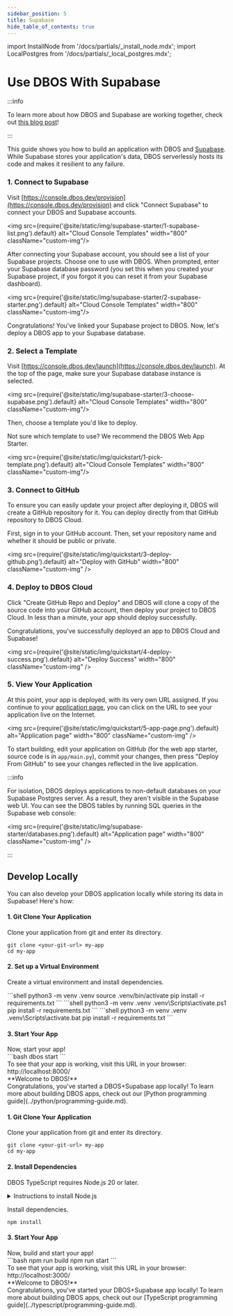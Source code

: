 ```yaml
---
sidebar_position: 5
title: Supabase
hide_table_of_contents: true
---
```


import InstallNode from '/docs/partials/_install_node.mdx';
import LocalPostgres from '/docs/partials/_local_postgres.mdx';

#  Use DBOS With Supabase

:::info

To learn more about how DBOS and Supabase are working together, check out [this blog post](https://supabase.com/blog/durable-workflows-in-postgres-dbos)!

:::

This guide shows you how to build an application with DBOS and [Supabase](https://supabase.com/).
While Supabase stores your application's data, DBOS serverlessly hosts its code and makes it resilient to any failure.

### 1. Connect to Supabase
Visit [https://console.dbos.dev/provision](https://console.dbos.dev/provision) and click "Connect Supabase" to connect your DBOS and Supabase accounts.

<img src={require('@site/static/img/supabase-starter/1-supabase-list.png').default} alt="Cloud Console Templates" width="800" className="custom-img"/>

After connecting your Supabase account, you should see a list of your Supabase projects.
Choose one to use with DBOS.
When prompted, enter your Supabase database password (you set this when you created your Supabase project, if you forgot it you can reset it from your Supabase dashboard).

<img src={require('@site/static/img/supabase-starter/2-supabase-starter.png').default} alt="Cloud Console Templates" width="800" className="custom-img"/>

Congratulations! You've linked your Supabase project to DBOS. Now, let's deploy a DBOS app to your Supabase database.

### 2. Select a Template

Visit [https://console.dbos.dev/launch](https://console.dbos.dev/launch). At the top of the page, make sure your Supabase database instance is selected.

<img src={require('@site/static/img/supabase-starter/3-choose-supabase.png').default} alt="Cloud Console Templates" width="800" className="custom-img"/>

Then, choose a template you'd like to deploy.

Not sure which template to use? We recommend the DBOS Web App Starter.

<img src={require('@site/static/img/quickstart/1-pick-template.png').default} alt="Cloud Console Templates" width="800" className="custom-img"/>


### 3. Connect to GitHub

To ensure you can easily update your project after deploying it, DBOS will create a GitHub repository for it.
You can deploy directly from that GitHub repository to DBOS Cloud.

First, sign in to your GitHub account.
Then, set your repository name and whether it should be public or private.

<img src={require('@site/static/img/quickstart/3-deploy-github.png').default} alt="Deploy with GitHub" width="800" className="custom-img" />

### 4. Deploy to DBOS Cloud

Click "Create GitHub Repo and Deploy" and DBOS will clone a copy of the source code into your GitHub account, then deploy your project to DBOS Cloud.
In less than a minute, your app should deploy successfully.

Congratulations, you've successfully deployed an app to DBOS Cloud and Supabase!

<img src={require('@site/static/img/quickstart/4-deploy-success.png').default} alt="Deploy Success" width="800" className="custom-img" />

### 5. View Your Application

At this point, your app is deployed, with its very own URL assigned.
If you continue to your [application page](https://console.dbos.dev/applications), you can click on the URL to see your application live on the Internet.

<img src={require('@site/static/img/quickstart/5-app-page.png').default} alt="Application page" width="800" className="custom-img" />

To start building, edit your application on GitHub (for the web app starter, source code is in `app/main.py`), commit your changes, then press "Deploy From GitHub" to see your changes reflected in the live application.

:::info

For isolation, DBOS deploys applications to non-default databases on your Supabase Postgres server.
As a result, they aren't visible in the Supabase web UI.
You can see the DBOS tables by running SQL queries in the Supabase web console:

<img src={require('@site/static/img/supabase-starter/databases.png').default} alt="Application page" width="800" className="custom-img" />

:::


## Develop Locally

You can also develop your DBOS application locally while storing its data in Supabase!  Here's how:

<LargeTabs groupId="language">
<LargeTabItem value="python" label="Python">

<section className="row list">
<article className="col col--6">

#### 1. Git Clone Your Application
Clone your application from git and enter its directory.
</article>

<article className="col col--6">

```shell
git clone <your-git-url> my-app
cd my-app
```

</article>
</section>

<section className="row list">
<article className="col col--6">

#### 2. Set up a Virtual Environment
Create a virtual environment and install dependencies.

</article>

<article className="col col--6">

<Tabs groupId="operating-systems" className="small-tabs">
<TabItem value="maclinux" label="macOS or Linux">
```shell
python3 -m venv .venv
source .venv/bin/activate
pip install -r requirements.txt
```
</TabItem>
<TabItem value="win-ps" label="Windows (PowerShell)">
```shell
python3 -m venv .venv
.venv\Scripts\activate.ps1
pip install -r requirements.txt
```
</TabItem>
<TabItem value="win-cmd" label="Windows (cmd)">
```shell
python3 -m venv .venv
.venv\Scripts\activate.bat
pip install -r requirements.txt
```
</TabItem>
</Tabs>

</article>
</section>

#### 3. Start Your App

<section className="row list">

<article className="col col--6">
Now, start your app!
</article>

<article className="col col--6">
```bash
dbos start
```
</article>

<article className="col col--6">
To see that your app is working, visit this URL in your browser: http://localhost:8000/
</article>

<article className="col col--6">
<BrowserWindow url="http://localhost:8000/">
**Welcome to DBOS!**
</BrowserWindow>
</article>

<article className="col col--6">
Congratulations, you've started a DBOS+Supabase app locally!
To learn more about building DBOS apps, check out our [Python programming guide](../python/programming-guide.md).
</article>

</section>

</LargeTabItem>

<LargeTabItem value="typescript" label="TypeScript">

<section className="row list">
<article className="col col--6">

#### 1. Git Clone Your Application
Clone your application from git and enter its directory.
</article>

<article className="col col--6">

```shell
git clone <your-git-url> my-app
cd my-app
```

</article>
</section>

<section className="row list">
<article className="col col--6">

#### 2. Install Dependencies
DBOS TypeScript requires Node.js 20 or later.

</article>

<article className="col col--6">

<details>
<summary>Instructions to install Node.js</summary>

<InstallNode />

</details>
</article>

<article className="col col--6">

Install dependencies.

</article>


<article className="col col--6">

```shell
npm install
```

</article>
</section>

#### 3. Start Your App


<section className="row list">

<article className="col col--6">
Now, build and start your app!
</article>

<article className="col col--6">
```bash
npm run build
npm run start
```
</article>

<article className="col col--6">
To see that your app is working, visit this URL in your browser: http://localhost:3000/
</article>

<article className="col col--6">
<BrowserWindow url="http://localhost:3000/">
**Welcome to DBOS!**
</BrowserWindow>
</article>


<article className="col col--6">
Congratulations, you've started your DBOS+Supabase app locally!
To learn more about building DBOS apps, check out our [TypeScript programming guide](../typescript/programming-guide.md).
</article>

</section>

</LargeTabItem>
</LargeTabs>